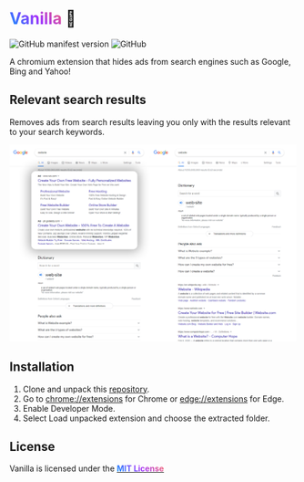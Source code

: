 <h1> <strong style="
    background: -webkit-linear-gradient(45deg, #0496FF, #A133FC, #FF6B66);
    -webkit-background-clip: text;
    -webkit-text-fill-color: transparent;">
Vanilla
</strong>🍦
</h1>

![GitHub manifest version](https://img.shields.io/github/manifest-json/v/christianavi/Vanilla) ![GitHub](https://img.shields.io/github/license/christianavi/Vanilla) 

A chromium extension that hides ads from search engines such as Google, Bing and Yahoo!

## Relevant search results
Removes ads from search results leaving you only with the results relevant to your search keywords.

![Screenshot](/img/screenshot.png)

## Installation
1. Clone and unpack this [repository](/christianavi/Vanilla/archive/main.zip).
2. Go to [chrome://extensions](chrome://extensions) for Chrome or [edge://extensions](edge://extensions) for Edge.
3. Enable Developer Mode.
4. Select Load unpacked extension and choose the extracted folder.

## License
Vanilla is licensed under the <a href="https://github.com/christianavi/Vanilla/blob/main/LICENSE"><strong style="
    background: -webkit-linear-gradient(45deg, #0496FF, #A133FC, #FF6B66);
    -webkit-background-clip: text;
    -webkit-text-fill-color: transparent;">MIT License<strong></a>
